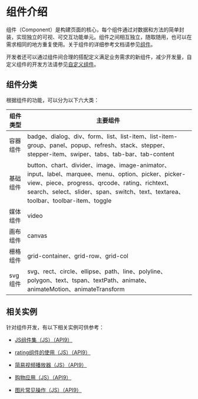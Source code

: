 # 组件介绍

组件（Component）是构建页面的核心，每个组件通过对数据和方法的简单封装，实现独立的可视、可交互功能单元。组件之间相互独立，随取随用，也可以在需求相同的地方重复使用。关于组件的详细参考文档请参见[组件](../reference/arkui-js/js-components-common-attributes.md)。


开发者还可以通过组件间合理的搭配定义满足业务需求的新组件，减少开发量，自定义组件的开发方法请参见[自定义组件](../ui/ui-js-custom-components.md)。


## 组件分类

根据组件的功能，可以分为以下六大类：

| 组件类型 | 主要组件 |
| -------- | -------- |
| 容器组件 | badge、dialog、div、form、list、list-item、list-item-group、panel、popup、refresh、stack、stepper、stepper-item、swiper、tabs、tab-bar、tab-content |
| 基础组件 | button、chart、divider、image、image-animator、input、label、marquee、menu、option、picker、picker-view、piece、progress、qrcode、rating、richtext、search、select、slider、span、switch、text、textarea、toolbar、toolbar-item、toggle |
| 媒体组件 | video |
| 画布组件 | canvas |
| 栅格组件 | grid-container、grid-row、grid-col |
| svg组件 | svg、rect、circle、ellipse、path、line、polyline、polygon、text、tspan、textPath、animate、animateMotion、animateTransform |



## 相关实例

针对组件开发，有以下相关实例可供参考：

- [JS组件集（JS）（API9）](https://gitee.com/openharmony/applications_app_samples/tree/OpenHarmony-4.0-Release/code/UI/JsComponentCollection/JsComponentCollection)

- [rating组件的使用（JS）（API9）](https://gitee.com/openharmony/codelabs/tree/master/JSUI/RatingApplication)

- [简易视频播放器（JS）（API9）](https://gitee.com/openharmony/codelabs/tree/master/Media/VideoOpenHarmony)

- [购物应用（JS）（API9）](https://gitee.com/openharmony/codelabs/tree/master/JSUI/ShoppingSample)

- [图片常见操作（JS）（API9）](https://gitee.com/openharmony/codelabs/tree/master/Media/ImageOperation)